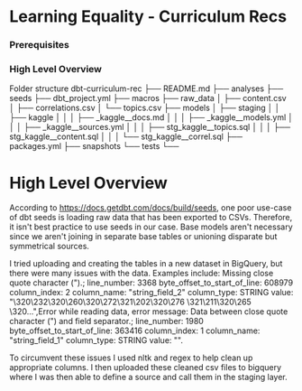 # Learning Equality - Curriculum Recs 
### Prerequisites 


### High Level Overview 
Folder structure 
dbt-curriculum-rec
├── README.md
├── analyses
├── seeds
├── dbt_project.yml
├── macros
├── raw_data
│   ├── content.csv 
│   ├── correlations.csv 
│   └── topics.csv 
├── models
│   ├── staging
│   │   ├── kaggle
│   │   │   ├── _kaggle__docs.md
│   │   │   ├── _kaggle__models.yml
│   │   │   ├── _kaggle__sources.yml
│   │   │   ├── stg_kaggle__topics.sql
│   │   │   ├── stg_kaggle__content.sql
│   │   │   └── stg_kaggle__correl.sql
├── packages.yml
├── snapshots
└── tests
    └── 

# High Level Overview 
According to https://docs.getdbt.com/docs/build/seeds, one poor use-case of dbt seeds is
loading raw data that has been exported to CSVs. Therefore, it isn't best practice to use seeds in our case. Base models aren't necessary since we aren't joining in separate base tables or unioning disparate but symmetrical sources. 

I tried uploading and creating the tables in a new dataset in BigQuery, but there were many issues with the data. Examples include: Missing close quote character (").; line_number: 3368 byte_offset_to_start_of_line: 608979 column_index: 2 column_name: "string_field_2" column_type: STRING value: "\320\232\320\260\320\272\321\202\320\276 \321\211\320\265 \320...",Error while reading data, error message: Data between close quote character (") and field separator.; line_number: 1980 byte_offset_to_start_of_line: 363416 column_index: 1 column_name: "string_field_1" column_type: STRING value: "". 

To circumvent these issues I used nltk and regex to help clean up appropriate columns. I then uploaded these cleaned csv files to bigquery where I was then able to define a source and call them in the staging layer. 




